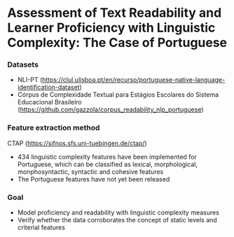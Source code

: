 # Assessment of Text Readability and Learner Proficiency with Linguistic Complexity: The Case of Portuguese

### Datasets

- NLI-PT (https://clul.ulisboa.pt/en/recurso/portuguese-native-language-identification-dataset)
- Córpus de Complexidade Textual para Estágios Escolares do Sistema Educacional Brasileiro (https://github.com/gazzola/corpus_readability_nlp_portuguese)

### Feature extraction method
CTAP (https://sifnos.sfs.uni-tuebingen.de/ctap/)
* 434 linguistic complexity features have been implemented for Portuguese, 
  which can be classified as lexical, morphological, monphosyntactic, syntactic and cohesive features
* The Portuguese features have not yet been released

### Goal
- Model proficiency and readability with linguistic complexity measures
- Verify whether the data corroborates the concept of static levels and criterial features
